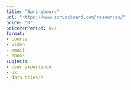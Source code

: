 ```yaml
---
title: "Springboard"
url: "https://www.springboard.com/resources/"
price: "0"
pricePerPeriod: n/a
format: 
- course
- video
- email
- ebook
subject: 
- user experience
- ux
- data science
---
```

